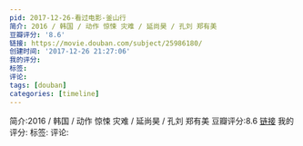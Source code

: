 ```yaml
---
pid: 2017-12-26-看过电影-釜山行
简介: 2016 / 韩国 / 动作 惊悚 灾难 / 延尚昊 / 孔刘 郑有美
豆瓣评分: '8.6'
链接: https://movie.douban.com/subject/25986180/
创建时间: '2017-12-26 21:27:06'
我的评分:
标签:
评论:
tags: [douban]
categories: [timeline]
---
```

简介:2016 / 韩国 / 动作 惊悚 灾难 / 延尚昊 / 孔刘 郑有美
豆瓣评分:8.6
[链接](https://movie.douban.com/subject/25986180/)
我的评分:
标签:
评论:
